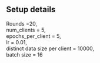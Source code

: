 ## Setup details
Rounds =20,  
num_clients = 5,  
epochs_per_client = 5,  
lr = 0.01,  
distinct data size per client = 10000,  
batch size = 16  
